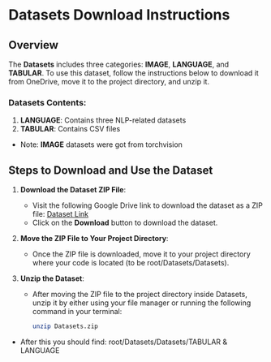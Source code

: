# Datasets Download Instructions

## Overview

The **Datasets** includes three categories: **IMAGE**, **LANGUAGE**, and **TABULAR**. To use this dataset, follow the instructions below to download it from OneDrive, move it to the project directory, and unzip it.

### Datasets Contents:
   
1. **LANGUAGE**: Contains three NLP-related datasets
2. **TABULAR**: Contains CSV files
- Note: **IMAGE** datasets were got from torchvision

## Steps to Download and Use the Dataset

1. **Download the Dataset ZIP File**:
   - Visit the following Google Drive link to download the dataset as a ZIP file: [Dataset Link](https://drive.google.com/drive/folders/1Pq-QDJmqz7xaOZKAud--gn2RZ4EJTn7A?usp=sharing)  
   - Click on the **Download** button to download the dataset.

2. **Move the ZIP File to Your Project Directory**:
   - Once the ZIP file is downloaded, move it to your project directory where your code is located (to be root/Datasets/Datasets).

3. **Unzip the Dataset**:
   - After moving the ZIP file to the project directory inside Datasets, unzip it by either using your file manager or running the following command in your terminal:

     ```bash
     unzip Datasets.zip
     ```

- After this you should find: root/Datasets/Datasets/TABULAR & LANGUAGE